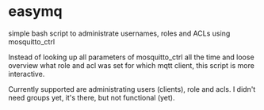 # easymq
simple bash script to administrate usernames, roles and ACLs using mosquitto_ctrl

Instead of looking up all parameters of mosquitto_ctrl all the time and loose overview what role and acl was set for which mqtt client, this script is more interactive.

Currently supported are administrating users (clients), role and acls. I didn't need groups yet, it's there, but not functional (yet).

